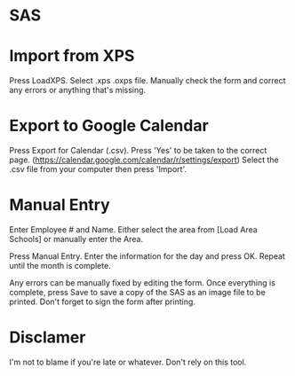 # SAS
# Import from XPS
Press LoadXPS.
Select .xps .oxps file.
Manually check the form and correct any errors or anything that's missing.

# Export to Google Calendar
Press Export for Calendar (.csv).
Press 'Yes' to be taken to the correct page. (https://calendar.google.com/calendar/r/settings/export)
Select the .csv file from your computer then press 'Import'.



# Manual Entry
Enter Employee # and Name. Either select the area from [Load Area Schools] or manually enter the Area.

Press Manual Entry.
Enter the information for the day and press OK.
Repeat until the month is complete.

Any errors can be manually fixed by editing the form.
Once everything is complete, press Save to save a copy of the SAS as an image file to be printed.
Don't forget to sign the form after printing.

# Disclamer 
I'm not to blame if you're late or whatever. Don't rely on this tool.
